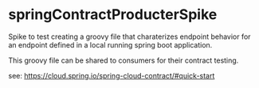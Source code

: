 # springContractProducterSpike

Spike to test creating a groovy file that charaterizes endpoint behavior for an endpoint defined in a local running spring boot application.  

This groovy file can be shared to consumers for their contract testing.

see:
https://cloud.spring.io/spring-cloud-contract/#quick-start

